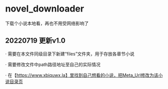 # novel_downloader
下载个小说本地看，再也不用受网络影响了

## 20220719  更新v1.0 

· 需要在本文件同级目录下新建“files”文件夹，用于存放各章节小说

· 需要修改文件中path路径地址至自己的实际情况

· 在【https://www.xbiquwx.la】里找到自己想看的小说，把Meta_Url修改为该小说目录页
